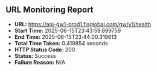 ## URL Monitoring Report

- **URL:** https://api-gw1-prod1.fisglobal.com/gw/v1/health
- **Start Time:** 2025-06-15T23:43:59.899759
- **End Time:** 2025-06-15T23:44:00.319613
- **Total Time Taken:** 0.419854 seconds
- **HTTP Status Code:** 200
- **Status:** Success
- **Failure Reason:** N/A
